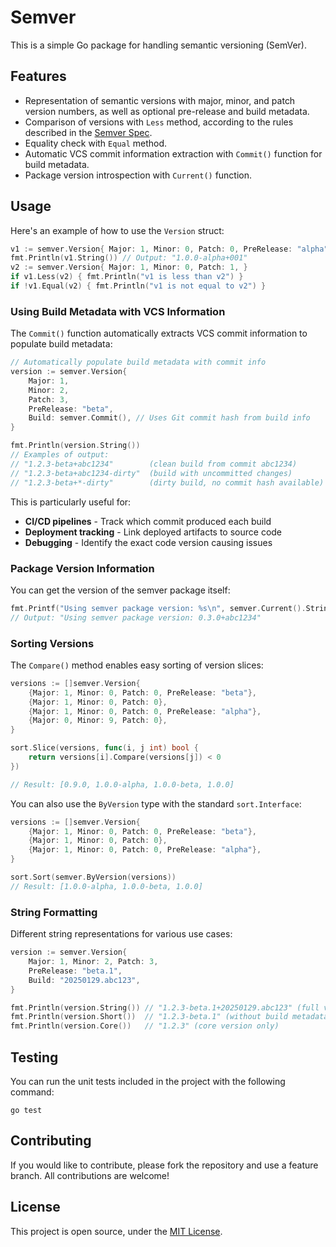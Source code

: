 # Semver

This is a simple Go package for handling semantic versioning (SemVer).

## Features

- Representation of semantic versions with major, minor, and patch version numbers, as well as optional pre-release and build metadata.
- Comparison of versions with `Less` method, according to the rules described in the [Semver Spec](https://semver.org/).
- Equality check with `Equal` method.
- Automatic VCS commit information extraction with `Commit()` function for build metadata.
- Package version introspection with `Current()` function.

## Usage

Here's an example of how to use the `Version` struct:

```go
v1 := semver.Version{ Major: 1, Minor: 0, Patch: 0, PreRelease: "alpha", Build: "001", }
fmt.Println(v1.String()) // Output: "1.0.0-alpha+001"
v2 := semver.Version{ Major: 1, Minor: 0, Patch: 1, }
if v1.Less(v2) { fmt.Println("v1 is less than v2") }
if !v1.Equal(v2) { fmt.Println("v1 is not equal to v2") }
```

### Using Build Metadata with VCS Information

The `Commit()` function automatically extracts VCS commit information to populate build metadata:

```go
// Automatically populate build metadata with commit info
version := semver.Version{
    Major: 1,
    Minor: 2,
    Patch: 3,
    PreRelease: "beta",
    Build: semver.Commit(), // Uses Git commit hash from build info
}

fmt.Println(version.String())
// Examples of output:
// "1.2.3-beta+abc1234"        (clean build from commit abc1234)
// "1.2.3-beta+abc1234-dirty"  (build with uncommitted changes)
// "1.2.3-beta+*-dirty"        (dirty build, no commit hash available)
```

This is particularly useful for:
- **CI/CD pipelines** - Track which commit produced each build
- **Deployment tracking** - Link deployed artifacts to source code
- **Debugging** - Identify the exact code version causing issues

### Package Version Information

You can get the version of the semver package itself:

```go
fmt.Printf("Using semver package version: %s\n", semver.Current().String())
// Output: "Using semver package version: 0.3.0+abc1234"
```

### Sorting Versions

The `Compare()` method enables easy sorting of version slices:

```go
versions := []semver.Version{
    {Major: 1, Minor: 0, Patch: 0, PreRelease: "beta"},
    {Major: 1, Minor: 0, Patch: 0},
    {Major: 1, Minor: 0, Patch: 0, PreRelease: "alpha"},
    {Major: 0, Minor: 9, Patch: 0},
}

sort.Slice(versions, func(i, j int) bool {
    return versions[i].Compare(versions[j]) < 0
})

// Result: [0.9.0, 1.0.0-alpha, 1.0.0-beta, 1.0.0]
```

You can also use the `ByVersion` type with the standard `sort.Interface`:

```go
versions := []semver.Version{
    {Major: 1, Minor: 0, Patch: 0, PreRelease: "beta"},
    {Major: 1, Minor: 0, Patch: 0},
    {Major: 1, Minor: 0, Patch: 0, PreRelease: "alpha"},
}

sort.Sort(semver.ByVersion(versions))
// Result: [1.0.0-alpha, 1.0.0-beta, 1.0.0]
```

### String Formatting

Different string representations for various use cases:

```go
version := semver.Version{
    Major: 1, Minor: 2, Patch: 3, 
    PreRelease: "beta.1", 
    Build: "20250129.abc123",
}

fmt.Println(version.String()) // "1.2.3-beta.1+20250129.abc123" (full version)
fmt.Println(version.Short())  // "1.2.3-beta.1" (without build metadata)
fmt.Println(version.Core())   // "1.2.3" (core version only)
```

## Testing

You can run the unit tests included in the project with the following command:

```shell
go test
```

## Contributing

If you would like to contribute, please fork the repository and use a feature branch. All contributions are welcome!

## License

This project is open source, under the [MIT License](LICENSE).
